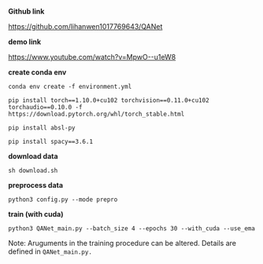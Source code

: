 **Github link**

https://github.com/lihanwen1017769643/QANet

**demo link**

https://www.youtube.com/watch?v=MpwO--u1eW8

**create conda env**

`conda env create -f environment.yml`

`pip install torch==1.10.0+cu102 torchvision==0.11.0+cu102 torchaudio==0.10.0 -f https://download.pytorch.org/whl/torch_stable.html`

`pip install absl-py`

`pip install spacy==3.6.1`

**download data**

`sh download.sh`

**preprocess data**

`python3 config.py --mode prepro`

**train (with cuda)**

`python3 QANet_main.py --batch_size 4 --epochs 30 --with_cuda --use_ema`

Note: Aruguments in the training procedure can be altered. Details are defined in `QANet_main.py.`
